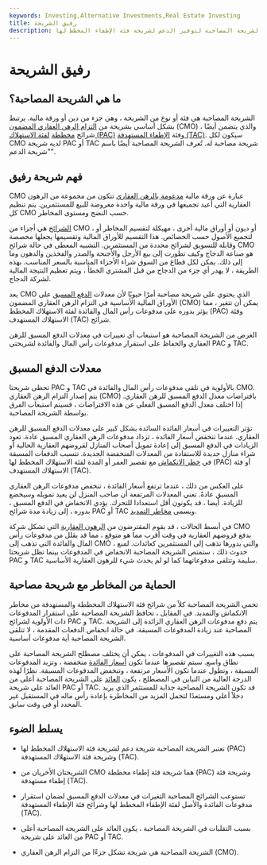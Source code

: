 ```yaml
---
keywords: Investing,Alternative Investments,Real Estate Investing
title: رفيق الشريحة
description: تم تصميم الشريحة المصاحبة لتوفير الدعم لشريحة فئة الإطفاء المخطط لها (PAC) من خلال استيعاب معدلات الدفع المسبق المتغيرة.
---
```


# رفيق الشريحة
## ما هي الشريحة المصاحبة؟

الشريحة المصاحبة هي فئة أو نوع من الشريحة ، وهي جزء من دين أو ورقة مالية. يرتبط بشكل أساسي بشريحة من [التزام الرهن العقاري المضمون](/cmo) (CMO) ، والذي يتضمن أيضًا شرائح [مخططة](/pactranche) [لفئة الاستهلاك (PAC)](/pactranche) وفئة [الإطفاء المستهدفة (TAC)](/tac). سيكون لكل CMO لديه شريحة PAC أو TAC شريحة مصاحبة له. تُعرف الشريحة المصاحبة أيضًا باسم "شريحة الدعم".

## فهم شريحة رفيق

CMO عبارة عن ورقة مالية [مدعومة بالرهن العقاري](/mbs) تتكون من مجموعة من الرهون العقارية التي أعيد تجميعها في ورقة مالية واحدة معروضة للبيع للمستثمرين. يتم تنظيم كل CMO حسب النضج ومستوى المخاطر.

[الشرائح](/tranches) هي أجزاء من CMO ، أو ديون أو أوراق مالية أخرى ، مهيكلة لتقسيم المخاطر أو لتجميع الأصول حسب الخصائص. هذا التقسيم للأوراق المالية وتقسيمها يجعلها مخصصة وقابلة للتسويق لشرائح محددة من المستثمرين. التشبيه المعطى في حالة شرائح CMO هو صناعة الدجاج وكيف تطورت إلى بيع الأرجل والأجنحة والصدر والفخذين والدهون وما إلى ذلك. يمكن لكل قطاع من السوق شراء الأجزاء المناسبة بالسعر المناسب. بهذه الطريقة ، لا يهدر أي جزء من الدجاج من قبل المشتري الخطأ ، ويتم تعظيم النتيجة المالية لشركة الدجاج.

يعد CMO الذي يحتوي على شريحة مصاحبة أمرًا حيويًا لأن معدلات [الدفع المسبق](/prepayment) على الأوراق المالية الأساسية في التزام الرهن العقاري المضمون (CMO) يمكن أن تتغير ، مما يؤثر بدوره على مدفوعات رأس المال والفائدة لفئة الاستهلاك المخطط (PAC) وفئة الاستهلاك المستهدف (TAC) شرائح.

الغرض من الشريحة المصاحبة هو استيعاب أي تغييرات في معدلات الدفع المسبق للرهن العقاري والحفاظ على استقرار مدفوعات رأس المال والفائدة لشريحتي PAC و TAC.

## معدلات الدفع المسبق

تحظى شريحتا PAC و TAC بالأولوية في تلقي مدفوعات رأس المال والفائدة في CMO. يتم إصدار التزام الرهن العقاري (CMO) بافتراضات معدل الدفع المسبق للرهن العقاري. إذا اختلف معدل الدفع المسبق الفعلي عن هذه الافتراضات ، فسيتم استيعاب الفرق بواسطة الشريحة المصاحبة.

تؤثر التغييرات في أسعار الفائدة السائدة بشكل كبير على معدلات الدفع المسبق للرهن العقاري. عندما تنخفض أسعار الفائدة ، تزداد مدفوعات الرهن العقاري المسبق عادة. تعود الزيادات في الدفع المسبق إلى إعادة تمويل أصحاب المنازل لقروضهم العقارية الحالية أو شراء منازل جديدة للاستفادة من المعدلات المنخفضة الجديدة. تتسبب الدفعات المسبقة في [خطر الانكماش](/contractionrisk) مع تقصير العمر أو المدة لفئة الاستهلاك المخطط لها (PAC) أو فئة الاستهلاك المستهدف (TAC).

على العكس من ذلك ، عندما ترتفع أسعار الفائدة ، تنخفض مدفوعات الرهن العقاري المسبق عادةً. تعني المعدلات المرتفعة أن صاحب المنزل لن يعيد تمويله وسيخضع للزيادة. أيضا ، قد يكونون أقل استعدادا للتحرك. يؤدي الانخفاض في الدفع المسبق ، بدوره ، إلى زيادة مدة شرائح PAC أو TAC ويسمى [مخاطر التمديد](/extensionrisk).

في أبسط الحالات ، قد يقوم المقترضون من [الرهون العقارية](/mortgage) التي تشكل شركة CMO بدفع قروضهم العقارية في وقت أقرب مما هو متوقع ، مما قد يقلل من مدفوعات رأس المال والفائدة التي تذهب إلى CMO ، والتي بدورها تذهب إلى المستثمرين كعائدات. لمنع حدوث ذلك ، ستمتص الشريحة المصاحبة الانخفاض في المدفوعات بينما تظل شريحتا PAC و TAC سليمة وتتلقى مدفوعاتهما كما لو لم يحدث شيء للرهون العقارية الأساسية.

## الحماية من المخاطر مع شريحة مصاحبة

تحمي الشريحة المصاحبة كلاً من شرائح فئة الاستهلاك المخططة والمستهدفة من مخاطر الانكماش والتمديد. في المقابل ، تحافظ الشريحة المصاحبة على استقرار المدفوعات ذات الأولوية لشرائح PAC و TAC. يتم دفع مدفوعات الرهن العقاري الزائدة إلى الشريحة المصاحبة عند زيادة المدفوعات المسبقة. في حالة انخفاض الدفعات المقدمة ، لا تتلقى الشريحة المصاحبة أية مدفوعات أساسية.

بسبب هذه التغييرات في المدفوعات ، يمكن أن يختلف مصطلح الشريحة المصاحبة على نطاق واسع. سيتم تقصيرها عندما تكون [أسعار الفائدة](/interestrate) منخفضة ، وتزيد المدفوعات المسبقة ، وتطول عندما تكون الأسعار مرتفعة ، وتنخفض المدفوعات المسبقة. نظرًا لهذه الدرجة العالية من التباين في المصطلح ، يكون [العائد](/yield) على الشريحة المصاحبة أعلى من العائد على شريحة PAC أو TAC. قد تكون الشريحة المصاحبة جذابة للمستثمر الذي يريد دخلاً أعلى ومستعدًا لتحمل المزيد من المخاطرة بإعادة رأس ماله في المستقبل غير المحدد أو في وقت سابق.

## يسلط الضوء

- تعتبر الشريحة المصاحبة شريحة دعم لشريحة فئة الاستهلاك المخطط لها (PAC) وشريحة فئة الاستهلاك المستهدفة (TAC).

- الشريحتان الأخريان من CMO هما شريحة فئة إطفاء مخططة (PAC) وشريحة فئة إطفاء مستهدفة (TAC).

- تستوعب الشرائح المصاحبة التغيرات في معدلات الدفع المسبق لضمان استقرار مدفوعات الفائدة والأصل لفئة الإطفاء المخطط لها وشرائح فئة الإطفاء المستهدفة (TAC).

- بسبب التقلبات في الشريحة المصاحبة ، يكون العائد على الشريحة المصاحبة أعلى من العائد على شريحة PAC أو TAC.

- الشريحة المصاحبة هي شريحة تشكل جزءًا من التزام الرهن العقاري (CMO).

